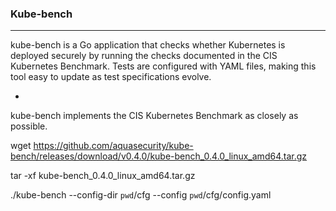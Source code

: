 ### Kube-bench

---

kube-bench is a Go application that checks whether Kubernetes is deployed securely by running the checks documented in the CIS Kubernetes Benchmark. Tests are configured with YAML files, making this tool easy to update as test specifications evolve.

-

 kube-bench implements the CIS Kubernetes Benchmark as closely as possible.




wget https://github.com/aquasecurity/kube-bench/releases/download/v0.4.0/kube-bench_0.4.0_linux_amd64.tar.gz


tar -xf kube-bench_0.4.0_linux_amd64.tar.gz


./kube-bench --config-dir `pwd`/cfg --config `pwd`/cfg/config.yaml

